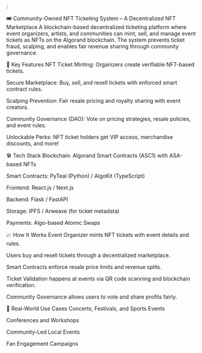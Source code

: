 :

🎟️ Community-Owned NFT Ticketing System – A Decentralized NFT Marketplace
A blockchain-based decentralized ticketing platform where event organizers, artists, and communities can mint, sell, and manage event tickets as NFTs on the Algorand blockchain.
The system prevents ticket fraud, scalping, and enables fair revenue sharing through community governance.

🚀 Key Features
NFT Ticket Minting: Organizers create verifiable NFT-based tickets.

Secure Marketplace: Buy, sell, and resell tickets with enforced smart contract rules.

Scalping Prevention: Fair resale pricing and royalty sharing with event creators.

Community Governance (DAO): Vote on pricing strategies, resale policies, and event rules.

Unlockable Perks: NFT ticket holders get VIP access, merchandise discounts, and more!

🛠 Tech Stack
Blockchain: Algorand Smart Contracts (ASC1) with ASA-based NFTs

Smart Contracts: PyTeal (Python) / AlgoKit (TypeScript)

Frontend: React.js / Next.js

Backend: Flask / FastAPI

Storage: IPFS / Arweave (for ticket metadata)

Payments: Algo-based Atomic Swaps

📈 How It Works
Event Organizer mints NFT tickets with event details and rules.

Users buy and resell tickets through a decentralized marketplace.

Smart Contracts enforce resale price limits and revenue splits.

Ticket Validation happens at events via QR code scanning and blockchain verification.

Community Governance allows users to vote and share profits fairly.

🌟 Real-World Use Cases
Concerts, Festivals, and Sports Events

Conferences and Workshops

Community-Led Local Events

Fan Engagement Campaigns


